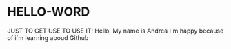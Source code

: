 # HELLO-WORD
JUST TO GET USE TO USE IT!
Hello, My name is Andrea I´m happy because of i´m learning aboud Github
